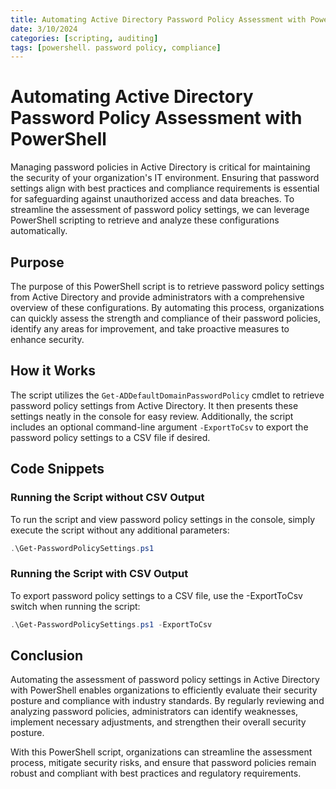 ```yaml
---
title: Automating Active Directory Password Policy Assessment with PowerShell
date: 3/10/2024
categories: [scripting, auditing]
tags: [powershell. password policy, compliance]
---
```


# Automating Active Directory Password Policy Assessment with PowerShell

Managing password policies in Active Directory is critical for maintaining the security of your organization's IT environment. Ensuring that password settings align with best practices and compliance requirements is essential for safeguarding against unauthorized access and data breaches. To streamline the assessment of password policy settings, we can leverage PowerShell scripting to retrieve and analyze these configurations automatically.

## Purpose
The purpose of this PowerShell script is to retrieve password policy settings from Active Directory and provide administrators with a comprehensive overview of these configurations. By automating this process, organizations can quickly assess the strength and compliance of their password policies, identify any areas for improvement, and take proactive measures to enhance security.

## How it Works
The script utilizes the `Get-ADDefaultDomainPasswordPolicy` cmdlet to retrieve password policy settings from Active Directory. It then presents these settings neatly in the console for easy review. Additionally, the script includes an optional command-line argument `-ExportToCsv` to export the password policy settings to a CSV file if desired.

## Code Snippets
### Running the Script without CSV Output
To run the script and view password policy settings in the console, simply execute the script without any additional parameters:

```powershell
.\Get-PasswordPolicySettings.ps1
```

### Running the Script with CSV Output
To export password policy settings to a CSV file, use the -ExportToCsv switch when running the script:

```powershell
.\Get-PasswordPolicySettings.ps1 -ExportToCsv
```

## Conclusion
Automating the assessment of password policy settings in Active Directory with PowerShell enables organizations to efficiently evaluate their security posture and compliance with industry standards. By regularly reviewing and analyzing password policies, administrators can identify weaknesses, implement necessary adjustments, and strengthen their overall security posture.

With this PowerShell script, organizations can streamline the assessment process, mitigate security risks, and ensure that password policies remain robust and compliant with best practices and regulatory requirements.